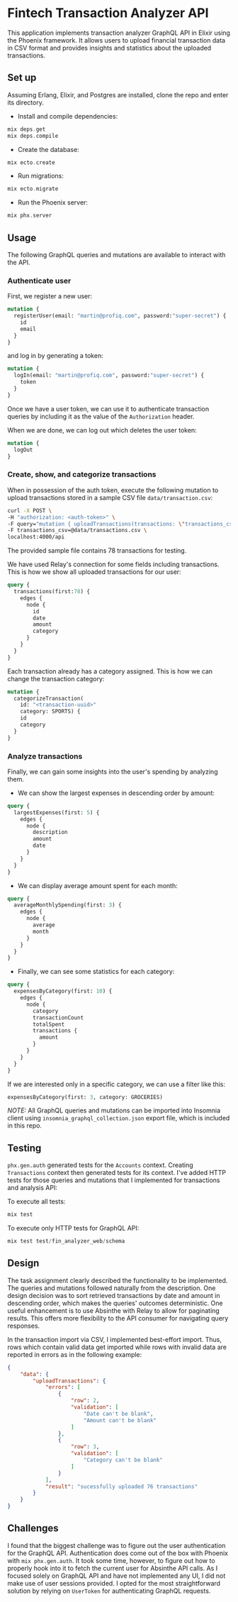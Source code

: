 # Fintech Transaction Analyzer API

This application implements transaction analyzer GraphQL API in Elixir using the Phoenix framework. It allows users to
upload financial transaction data in CSV format and provides insights and statistics about the uploaded transactions.

## Set up

Assuming Erlang, Elixir, and Postgres are installed, clone the repo and enter its directory.

* Install and compile dependencies:

```elixir
mix deps.get
mix deps.compile
```

* Create the database:

```elixir
mix ecto.create
```

* Run migrations:

```elixir
mix ecto.migrate
```

* Run the Phoenix server:

```elixir
mix phx.server
```


## Usage

The following GraphQL queries and mutations are available to interact with the API.


### Authenticate user

First, we register a new user:

```graphql
mutation {
  registerUser(email: "martin@profiq.com", password:"super-secret") {
    id
    email
  }
}
```
and log in by generating a token:

```graphql
mutation {
  logIn(email: "martin@profiq.com", password:"super-secret") {
    token
  }
}
```

Once we have a user token, we can use it to authenticate transaction queries by including it as the value of the `Authorization` header.

When we are done, we can log out which deletes the user token:

```graphql
mutation {
  logOut
}
```

### Create, show, and categorize transactions

When in possession of the auth token, execute the following mutation to upload
transactions stored in a sample CSV file `data/transaction.csv`:

```bash
curl -X POST \
-H "authorization: <auth-token>" \
-F query="mutation { uploadTransactions(transactions: \"transactions_csv\")}" \
-F transactions_csv=@data/transactions.csv \
localhost:4000/api
```

The provided sample file contains 78 transactions for testing. 

We have used Relay's connection for some fields including transactions. This is how we show all uploaded transactions for our user:

```graphql
query {
  transactions(first:78) {
    edges {
      node {
        id
        date
        amount
        category
      }
    }
  }
}
```

Each transaction already has a category assigned. This is how we can change the transaction category:

```graphql
mutation {
  categorizeTransaction(
    id: "<transaction-uuid>"
    category: SPORTS) {
    id
    category
  }
}
```


### Analyze transactions

Finally, we can gain some insights into the user's spending by analyzing them.

* We can show the largest expenses in descending order by amount:

```graphql
query {
  largestExpenses(first: 5) {
    edges {
      node {
        description
        amount
        date
      }
    }
  }
}
```

* We can display average amount spent for each month:


```graphql
query {
  averageMonthlySpending(first: 3) {
    edges {
      node {
        average
        month
      }
    }
  }
}
```

* Finally, we can see some statistics for each category:

```graphql
query {
  expensesByCategory(first: 10) {
    edges {
      node {
        category
        transactionCount
        totalSpent
        transactions {
          amount
        }
      }
    }
  }
}
```

If we are interested only in a specific category, we can use a filter like this:

```graphql
expensesByCategory(first: 3, category: GROCERIES)
```

*NOTE:* All GraphQL queries and mutations can be imported into Insomnia client using `insomnia_graphql_collection.json`
export file, which is included in this repo.

## Testing

`phx.gen.auth` generated tests for the `Accounts` context. Creating `Transactions` context then generated tests for
its context. I've added HTTP tests for those queries and mutations that I implemented for transactions and analysis API:

To execute all tests:

```elixir
mix test
```

To execute only HTTP tests for GraphQL API:

```elixir
mix test test/fin_analyzer_web/schema
```

## Design

The task assignment clearly described the functionality to be implemented. The queries and mutations followed naturally
from the description. One design decision was to sort retrieved transactions by date and amount in descending order,
which makes the queries' outcomes deterministic. One useful enhancement is to use Absinthe with Relay to allow for paginating
results. This offers more flexibility to the API consumer for navigating query responses.

In the transaction import via CSV, I implemented best-effort import. Thus, rows which contain
valid data get imported while rows with invalid data are reported in errors as in the following example:

```json
{
    "data": {
        "uploadTransactions": {
            "errors": [
                {
                    "row": 2,
                    "validation": [
                        "Date can't be blank",
                        "Amount can't be blank"
                    ]
                },
                {
                    "row": 3,
                    "validation": [
                        "Category can't be blank"
                    ]
                }
            ],
            "result": "sucessfully uploaded 76 transactions"
        }
    }
}
```

## Challenges

I found that the biggest challenge was to figure out the user authentication for the GraphQL API. Authentication does
come out of the box with Phoenix with `mix phx.gen.auth`. It took some time, however, to figure out how to properly hook into it
to fetch the current user for Absinthe API calls. As I focused solely on GraphQL API and have not implemented any UI, I did
not make use of user sessions provided. I opted for the most straightforward solution by relying on `UserToken` for
authenticating GraphQL requests.
